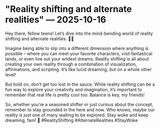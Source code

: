 # "Reality shifting and alternate realities" — 2025-10-16

Hey there, fellow teens! Let’s dive into the mind-bending world of reality shifting and alternate realities. 🌌✨

Imagine being able to slip into a different dimension where anything is possible – where you can meet your favorite characters, visit fantastical lands, or even live out your wildest dreams. Reality shifting is all about creating your own reality through a combination of visualization, affirmations, and scripting. It’s like lucid dreaming, but on a whole other level!

But hold on, don’t get too lost in the sauce. While reality shifting can be a fun way to explore your creativity and imagination, it’s important to remember that real life is pretty cool too. Balance is key, my friends!

So, whether you’re a seasoned shifter or just curious about the concept, remember to stay grounded in the here and now. Who knows, maybe our reality is just one of many waiting to be explored. Stay woke and keep dreaming, fam! 💫 #RealityShifting #AlternateRealities #StayWoke